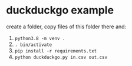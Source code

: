# duckduckgo example

create a folder, copy files of this folder there and: 

1. `python3.8 -m venv .` 
2. `. bin/activate`
3. `pip install -r requirements.txt`
4. `python duckduckgo.py in.csv out.csv`